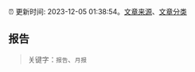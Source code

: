 :alarm_clock: 更新时间: 2023-12-05 01:38:54。[文章来源](/README.md)、[文章分类](/TAGS.md)

## 报告


> 关键字：`报告`、`月报`




